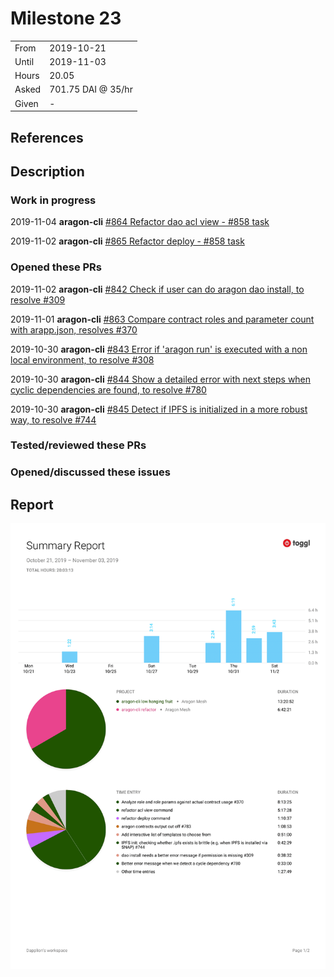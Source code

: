 # Milestone 23

|       |                    |
| ----- | ------------------ |
| From  | 2019-10-21         |
| Until | 2019-11-03         |
| Hours | 20.05              |
| Asked | 701.75 DAI @ 35/hr |
| Given | -                  |

## References

## Description

### Work in progress

2019-11-04 **aragon-cli** [#864 Refactor dao acl view - #858 task](https://github.com/aragon/aragon-cli/pull/864)

2019-11-02 **aragon-cli** [#865 Refactor deploy - #858 task](https://github.com/aragon/aragon-cli/pull/865)

### Opened these PRs

2019-11-02 **aragon-cli** [#842 Check if user can do aragon dao install, to resolve #309](https://github.com/aragon/aragon-cli/pull/842)

2019-11-01 **aragon-cli** [#863 Compare contract roles and parameter count with arapp.json, resolves #370](https://github.com/aragon/aragon-cli/pull/863)

2019-10-30 **aragon-cli** [#843 Error if 'aragon run' is executed with a non local environment, to resolve #308](https://github.com/aragon/aragon-cli/pull/843)

2019-10-30 **aragon-cli** [#844 Show a detailed error with next steps when cyclic dependencies are found, to resolve #780](https://github.com/aragon/aragon-cli/pull/844)

2019-10-30 **aragon-cli** [#845 Detect if IPFS is initialized in a more robust way, to resolve #744](https://github.com/aragon/aragon-cli/pull/845)

### Tested/reviewed these PRs

### Opened/discussed these issues

## Report

![Time-tracking report](assets/lion-milestone-01-timing-report.png)
